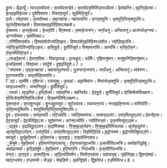 

  
दु॒त्यं। ऊँ॒इत्यूँ॑। त्यञ्जा॒तवे॑दसं। जा॒तवे॑दसन्दे॒वं। जा॒तवे॑दस॒मिति॑जा॒तऽवे॑दसं। दे॒वंव॑हन्ति। व॒ह॒न्ति॒के॒तवः॑। के॒तव॒इति॑के॒तवः॑॥ दृ॒शेविश्वा॑य। विश्वा॑य॒सूर्यं॑। सूर्य॒मिति॒सूर्यं॑॥  
प॒त्ये। त्येता॒यवः॑। ता॒यवो॑यथा। य॒था॒नक्ष॑त्रा। नक्ष॑त्रायन्ति। य॒न्त्य॒क्तुभिः॑। अ॒क्तुभि॒रित्य॒क्तुऽभिः॑॥ सूरा॑यवि॒श्वच॑क्षसे। वि॒श्वच॑क्षस॒इति॑वि॒श्वऽच॑क्षसे॥  
दृ॑श्रमस्य। अ॒स्य॒के॒तवः॑। के॒तवो॒वि। विर॒श्मयः॑। र॒श्मयो॒जना॑न्। जनाँ॒अनु॑। अन्वित्यनु॑॥ भ्राज॑न्तोअ॒ग्नयः॑। अ॒ग्नयो॑यथा। य॒थेति॑यथा॥  
॒रणि॑र्वि॒श्वद॑र्शतः। वि॒श्वद॑र्शतोज्योति॒ष्कृत्। वि॒श्वद॑र्शत॒इति॑वि॒श्वऽद॑र्शतः। ज्यो॒ति॒ष्कृद॑सि। ज्यो॒तिः॒कृदिति॑ज्यो॒तिः॒ऽकृत्। अ॒सि॒सू॒र्य॒। सू॒र्येति॑सूर्य॥ विश्व॒माभा॑सि। आभा॑सि। भा॒सि॒रो॒च॒नं। रो॒च॒नमिति॑रो॒च॒नं॥  
्र॒त्यङ्दे॒वानां॑। दे॒वानां॒विशः॑। विशः॑प्र॒त्यङ्। प्र॒त्यङुत्। उदे॑षि। ए॒षि॒मानु॑षान्। मानु॑षा॒निति॒मानु॑षान्॥ प्र॒त्यङ्विश्वं॑। विश्वं॒स्वः॑। स्व॑र्दृ॒शे। दृ॒श॒इति॑दृ॒शे॥ 7 ॥  
ेना॑पावक। पा॒व॒क॒चक्ष॑सा। चक्ष॑साभुर॒ण्यन्तं॑। भु॒र॒ण्यन्तं॒जना॑न्। जनाँ॒अनु॑। अन्वित्यनु॑॥ त्वंव॑रुण। व॒रु॒णपश्य॑सि। पश्य॒सीति॒पश्य॑सि॥  
िद्यां। द्यामे॑षि। ए॒षि॒रजः॑। रज॑स्पृ॒थु। पृ॒थ्वहा॑। अहा॒मिमा॑नः। मिमा॑नोअ॒क्तुभिः॑। अ॒क्तुभि॒रित्य॒क्तुऽभिः॑॥ पश्य॒ञ्जन्मा॑नि। जन्मा॑निसूर्य। सू॒र्येति॑सूर्य॥  
॒प्तत्वा॑। त्वा॒ह॒रितः॑। ह॒रितो॒रथे॑। रथे॒वह॑न्ति। वह॑न्तिदेव। दे॒व॒सू॒र्य॒। सू॒र्येति॑सूर्य॥ शो॒चिष्के॑शंविचक्षण। शो॒चिःके॑श॒मिति॑शो॒चिःऽके॑शं। वि॒च॒क्षणॆति॑विऽचक्षण॥  
यु॑क्तस॒प्त। स॒प्तशु॒न्ध्युवः॑। शु॒न्ध्युव॒स्सूरः॑। सूरो॒रथ॑स्य। रथ॑स्यन॒प्त्यः॑। नप्त्य॒इति॒नप्त्यः॑॥ ताभि॑र्याति। या॒ति॒स्वयु॑क्तिभिः। स्वयु॑क्तिभि॒रिति॒स्वयु॑क्तिऽभिः॥  
द्व॒यं। व॒यन्तम॑सः। तम॑स॒स्परि॑। परि॒ज्योतिः॑। ज्योति॒ष्पश्य॑न्तः। पश्य॑न्त॒उत्त॑रं। उत्त॑र॒मित्युत्ऽत॑रं॥ दे॒वन्दे॑व॒त्रा। दे॒व॒त्रासूर्यं॑। दे॒व॒त्रेति॑दे॒व॒ऽत्रा। सूर्य॒मग॑न्म। अग॑न्म॒ज्योतिः॑। ज्योति॑रुत्त॒मं। उ॒त्त॒ममित्यु॑त्ऽत॒मं॥  
॒द्यन्न्॒य। उ॒द्यन्नि्यु॒त्ऽयन्। अ॒द्यमि॑त्रमहः। मि॒त्र॒म॒ह॒आ॒रोह॑न्। मि॒त्र॒म॒ह॒इति॑मित्रऽमहः। आ॒रोह॒न्नु्त॑रां। आ॒रोह॒न्नि्या॒ऽरोह॑न्। उत्त॑रां॒दिवं॑। उत्त॑रा॒मित्युत्ऽत॑रां। दिव॒मिति॒दिवं॑॥ हृ॒द्रो॒गम्मम॑। हृ॒द्रो॒गमिति॑हृ॒त्ऽरो॒गं। मम॑सूर्य। सू॒र्य॒ह॒रि॒माणं॑। ह॒रि॒माणं॑च। च॒ना॒श॒य॒। ना॒श॒येति॑नाशय॥  
ुके॑षुमे। मे॒ह॒रि॒माणं॑। ह॒रि॒माणं॑रोप॒णाका॑सु। रो॒प॒णाका॑सुदध्मसि। द॒ध्म॒सीति॑दध्मसि॥ अथो॑हारिद्र॒वेषु॑। अथो॒इत्यथो॑। हा॒रि॒द्रवेषु॑मे। मे॒ह॒रि॒माणं॑। ह॒रि॒माणं॒नि। निद॑ध्मसि। द॒ध्म॒सीति॑दध्मसि॥  
द॑गात्। अ॒गा॒द॒यं। अ॒यमा॑दि॒त्यः। आ॒दि॒त्योविश्वे॑न। विश्वे॑न॒सह॑सा। सह॑सास॒ह। स॒हेति॑स॒ह॥ द्वि॒षन्तं॒मह्यं॑। मह्यं॑र॒न्धय॑न्। र॒न्ध॒यन्मो। मोअ॒हं। मोइति॒मो। अ॒हन्द्वि॑ष॒ते। द्वि॒ष॒तेर॑धं। र॒ध॒मिति॑रधं॥ 8 ॥  

